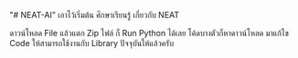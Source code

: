 "# NEAT-AI" 
เอาไว้เริ่มต้น ศึกษาเรียนรู้ เกี่ยวกับ NEAT

ดาวน์โหลด File แล้วแตก Zip ไฟล์ ก็ Run Python ได้เลย
โค้ดบางตัวก็หาดาวน์โหลด มาแก้ไข Code ให้สามารถใช้งานกับ Library ปัจจุบันให้แล้วครับ
